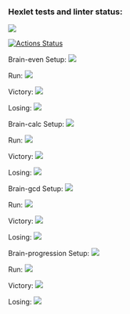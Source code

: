 ### Hexlet tests and linter status:

<a href="https://codeclimate.com/github/DMotorina/frontend-project-44/maintainability"><img src="https://api.codeclimate.com/v1/badges/3c7106b458caa5fb2e4c/maintainability" /></a>

[![Actions Status](https://github.com/DMotorina/frontend-project-44/workflows/hexlet-check/badge.svg)](https://github.com/DMotorina/frontend-project-44/actions)


Brain-even
Setup:
<a href="https://asciinema.org/a/Cc3TbNKySepJ6zX7Kdh3EJuJQ" target="_blank"><img src="https://asciinema.org/a/Cc3TbNKySepJ6zX7Kdh3EJuJQ.svg" /></a>

Run:
<a href="https://asciinema.org/a/qjP4PXmJpdOpGWa4MiNyJXtri" target="_blank"><img src="https://asciinema.org/a/qjP4PXmJpdOpGWa4MiNyJXtri.svg" /></a>

Victory:
<a href="https://asciinema.org/a/qiheBTcmDynMLADBJzMaSQAdJ" target="_blank"><img src="https://asciinema.org/a/qiheBTcmDynMLADBJzMaSQAdJ.svg" /></a>

Losing:
<a href="https://asciinema.org/a/kQ3ZLghEFPR5xLGSXXyBy4mxw" target="_blank"><img src="https://asciinema.org/a/kQ3ZLghEFPR5xLGSXXyBy4mxw.svg" /></a>


Brain-calc
Setup:
<a href="https://asciinema.org/a/4EjC8xiLVywqXHx1fYtjxw1yo" target="_blank"><img src="https://asciinema.org/a/4EjC8xiLVywqXHx1fYtjxw1yo.svg" /></a>

Run:
<a href="https://asciinema.org/a/610371" target="_blank"><img src="https://asciinema.org/a/610371.svg" /></a>

Victory:
<a href="https://asciinema.org/a/610372" target="_blank"><img src="https://asciinema.org/a/610372.svg" /></a>

Losing:
<a href="https://asciinema.org/a/610373" target="_blank"><img src="https://asciinema.org/a/610373.svg" /></a>

Brain-gcd
Setup:
<a href="https://asciinema.org/a/610452" target="_blank"><img src="https://asciinema.org/a/610452.svg" /></a>

Run:
<a href="https://asciinema.org/a/610455" target="_blank"><img src="https://asciinema.org/a/610455.svg" /></a>

Victory:
<a href="https://asciinema.org/a/610453" target="_blank"><img src="https://asciinema.org/a/610453.svg" /></a>

Losing:
<a href="https://asciinema.org/a/610457" target="_blank"><img src="https://asciinema.org/a/610457.svg" /></a>


Brain-progression
Setup:
<a href="https://asciinema.org/a/610631" target="_blank"><img src="https://asciinema.org/a/610631.svg" /></a>

Run:
<a href="https://asciinema.org/a/610633" target="_blank"><img src="https://asciinema.org/a/610633.svg" /></a>

Victory:
<a href="https://asciinema.org/a/610635" target="_blank"><img src="https://asciinema.org/a/610635.svg" /></a>

Losing:
<a href="https://asciinema.org/a/610636" target="_blank"><img src="https://asciinema.org/a/610636.svg" /></a>
